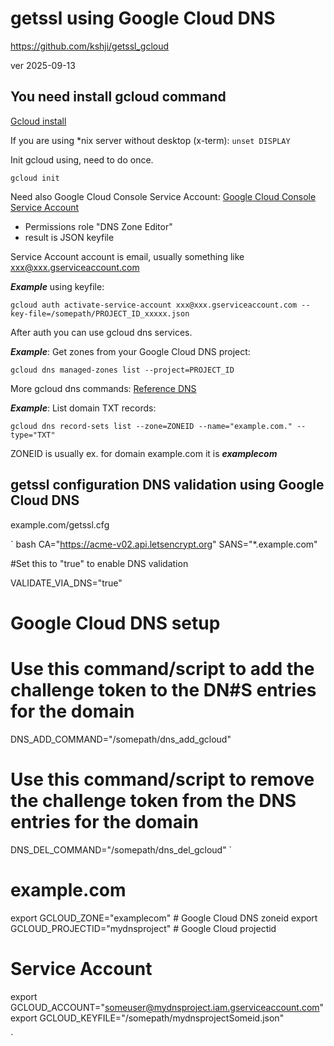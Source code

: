 # getssl using Google Cloud DNS

https://github.com/kshji/getssl_gcloud

ver 2025-09-13

## You need install gcloud command

[Gcloud install](gle.com/sdk/docs/install)

If you are using *nix server without desktop (x-term):
`
     unset DISPLAY
`

Init gcloud using, need to do once.

`
gcloud init
`

Need also Google Cloud Console Service Account:
[Google Cloud Console Service Account](https://console.cloud.google.com/projectselector2/iam-admin/serviceaccounts )

* Permissions role "DNS Zone Editor"
* result is JSON keyfile

Service Account  account is email, usually something like  xxx@xxx.gserviceaccount.com

***Example*** using keyfile:

`
gcloud auth activate-service-account xxx@xxx.gserviceaccount.com --key-file=/somepath/PROJECT_ID_xxxxx.json
`

After auth you can use gcloud dns services.

***Example***: Get zones from your Google Cloud DNS project:

`gcloud dns managed-zones list --project=PROJECT_ID`

More gcloud dns commands: [Reference DNS](https://google.com/sdk/gcloud/reference/dns)

***Example***: List domain TXT records:

`gcloud dns record-sets list --zone=ZONEID --name="example.com." --type="TXT" `

ZONEID is usually ex. for domain example.com it is ***examplecom***

## getssl configuration DNS validation using Google Cloud DNS

example.com/getssl.cfg

` bash
CA="https://acme-v02.api.letsencrypt.org"
SANS="*.example.com"

#Set this to "true" to enable DNS validation

VALIDATE_VIA_DNS="true"             
# Google Cloud DNS setup

# Use this command/script to add the challenge token to the DN#S entries for the domain

DNS_ADD_COMMAND="/somepath/dns_add_gcloud"              
# Use this command/script to remove the challenge token from the DNS entries for the domain
DNS_DEL_COMMAND="/somepath/dns_del_gcloud"              `

# example.com
export GCLOUD_ZONE="examplecom"          # Google Cloud DNS zoneid
export GCLOUD_PROJECTID="mydnsproject"   # Google Cloud projectid
# Service Account
export GCLOUD_ACCOUNT="someuser@mydnsproject.iam.gserviceaccount.com"  
export GCLOUD_KEYFILE="/somepath/mydnsprojectSomeid.json"

`

